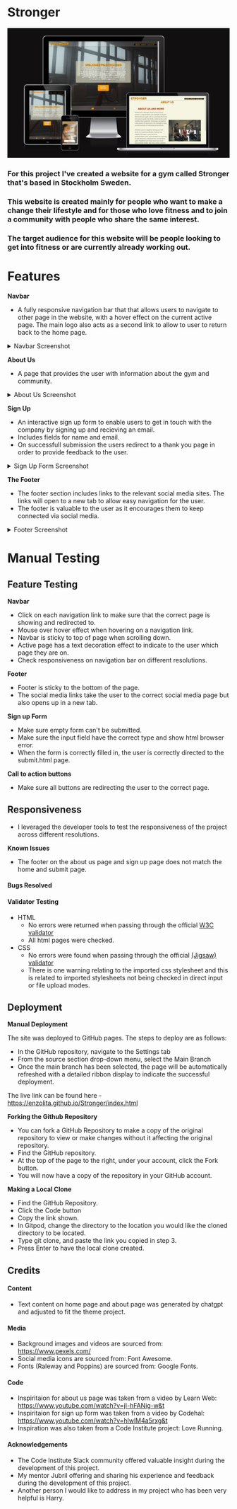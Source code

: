 # Stronger
![Responsive view of Stronger-Project on all devices](https://github.com/Enzolita/Stronger/blob/main/documentation/responsive.png)
### For this project I've created a website for a gym called Stronger that's based in Stockholm Sweden.
### This website is created mainly for people who want to make a change their lifestyle and for those who love fitness and to join a community with people who share the same interest.
### The target audience for this website will be people looking to get into fitness or are currently already working out.

# Features

**Navbar**

  - A fully responsive navigation bar that that allows users to navigate to other page in the website, with a hover effect on the current active page. The main logo also acts as a second link to allow to user to return back to the home page.

  <details><summary>Navbar Screenshot</summary>

  ![Project navbar](https://github.com/Enzolita/Stronger/blob/main/documentation/nav-large.png)
  </details>

**About Us**

  - A page that provides the user with information about the gym and community.

  <details><summary>About Us Screenshot</summary>

  <p align="center"><img src="https://placehold.co/600x400" alt="drawing" width="600"/></p>

  </details>


**Sign Up**

  - An interactive sign up form to enable users to get in touch with the company by signing up and recieving an email.
  - Includes fields for name and email.
  - On successfull submission the users redirect to a thank you page in order to provide feedback to the user.

  <details><summary>Sign Up Form Screenshot</summary>

  <p align="center"><img src="https://placehold.co/600x400" alt="drawing" width="600"/></p>

  </details>

**The Footer**

  - The footer section includes links to the relevant social media sites. The links will open to a new tab to allow easy navigation for the user.
  - The footer is valuable to the user as it encourages them to keep connected via social media.

  <details><summary>Footer Screenshot</summary>

   <p align="center"><img src="https://placehold.co/600x400" alt="drawing" width="600"/></p>

  </details>

# Manual Testing

## Feature Testing

**Navbar**

  - Click on each navigation link to make sure that the correct page is showing and redirected to.
  - Mouse over hover effect when hovering on a navigation link.
  - Navbar is sticky to top of page when scrolling down.
  - Active page has a text decoration effect to indicate to the user which page they are on.
  - Check responsiveness on navigation bar on different resolutions.

**Footer**

- Footer is sticky to the bottom of the page.
- The social media links take the user to the correct social media page but also opens up in a new tab.

**Sign up Form**

- Make sure empty form can't be submitted.
- Make sure the input field have the correct type and show html browser error.
- When the form is correctly filled in, the user is correctly directed to the submit.html page.

**Call to action buttons**

- Make sure all buttons are redirecting the user to the correct page.

## Responsiveness

 - I leveraged the developer tools to test the responsiveness of the project across different resolutions.

**Known Issues**
- The footer on the about us page and sign up page does not match the home and submit page.

#### Bugs Resolved


#### Validator Testing 
- HTML
  - No errors were returned when passing through the official [W3C validator](https://validator.w3.org/)
  - All html pages were checked.
- CSS
  - No errors were found when passing through the official [(Jigsaw) validator](https://jigsaw.w3.org/css-validator/)
  - There is one warning relating to the imported css stylesheet and this is related to imported stylesheets not being checked in direct input or file upload modes.

## Deployment
 


**Manual Deployment**

  The site was deployed to GitHub pages. The steps to deploy are as follows:
  - In the GitHub repository, navigate to the Settings tab
  - From the source section drop-down menu, select the Main Branch
  - Once the main branch has been selected, the page will be automatically refreshed with a detailed ribbon display to indicate the successful deployment. 

The live link can be found here - https://enzolita.github.io/Stronger/index.html

**Forking the Github Repository**
- You can fork a GitHub Repository to make a copy of the original repository to view or make changes without it affecting the original repository.
- Find the GitHub repository.
- At the top of the page to the right, under your account, click the Fork button.
- You will now have a copy of the repository in your GitHub account.

**Making a Local Clone**
- Find the GitHub Repository.
- Click the Code button
- Copy the link shown.
- In Gitpod, change the directory to the location you would like the cloned directory to be located.
- Type git clone, and paste the link you copied in step 3.
- Press Enter to have the local clone created.

## Credits 

#### Content

- Text content on home page and about page was generated by chatgpt and adjusted to fit the theme project.

#### Media

- Background images and videos are sourced from: https://www.pexels.com/
- Social media icons are sourced from: Font Awesome.
- Fonts (Raleway and Poppins) are sourced from: Google Fonts.

#### Code

- Inspiritaion for about us page was taken from a video by Learn Web: https://www.youtube.com/watch?v=jI-hFANig-w&t
- Inspiritaion for sign up form was taken from a video by Codehal: https://www.youtube.com/watch?v=hlwlM4a5rxg&t
- Inspiration was also taken from a Code Institute project: Love Running.

#### Acknowledgements

- The Code Institute Slack community offered valuable insight during the development of this project.
- My mentor Jubril offering and sharing his experience and feedback during the development of this project.
- Another person I would like to address in my project who has been very helpful is Harry.

